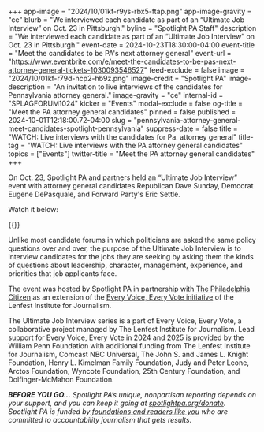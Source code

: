 +++
app-image = "2024/10/01kf-r9ys-rbx5-ftap.png"
app-image-gravity = "ce"
blurb = "We interviewed each candidate as part of an “Ultimate Job Interview” on Oct. 23 in Pittsburgh."
byline = "Spotlight PA Staff"
description = "We interviewed each candidate as part of an “Ultimate Job Interview” on Oct. 23 in Pittsburgh."
event-date = 2024-10-23T18:30:00-04:00
event-title = "Meet the candidates to be PA's next attorney general"
event-url = "https://www.eventbrite.com/e/meet-the-candidates-to-be-pas-next-attorney-general-tickets-1030093546527"
feed-exclude = false
image = "2024/10/01kf-r79d-ncp2-hb9z.png"
image-credit = "Spotlight PA"
image-description = "An invitation to live interviews of the candidates for Pennsylvania attorney general."
image-gravity = "ce"
internal-id = "SPLAGFORUM1024"
kicker = "Events"
modal-exclude = false
og-title = "Meet the PA attorney general candidates"
pinned = false
published = 2024-10-01T12:18:00.72-04:00
slug = "pennsylvania-attorney-general-meet-candidates-spotlight-pennsylvania"
suppress-date = false
title = "WATCH: Live interviews with the candidates for Pa. attorney general"
title-tag = "WATCH: Live interviews with the PA attorney general candidates"
topics = ["Events"]
twitter-title = "Meet the PA attorney general candidates"
+++

On Oct. 23, Spotlight PA and partners held an “Ultimate Job Interview” event with attorney general candidates Republican Dave Sunday, Democrat Eugene DePasquale, and Forward Party&#39;s Eric Settle.

Watch it below:

{{<youtube id="xHrPhGfQrzU" loading="lazy">}}

Unlike most candidate forums in which politicians are asked the same policy questions over and over, the purpose of the Ultimate Job Interview is to interview candidates for the jobs they are seeking by asking them the kinds of questions about leadership, character, management, experience, and priorities that job applicants face.

The event was hosted by Spotlight PA in partnership with <a href="https://thephiladelphiacitizen.org/">The Philadelphia Citizen</a> as an extension of the <a href="https://www.everyvoice-everyvote.org/">Every Voice, Every Vote initiative</a> of the Lenfest Institute for Journalism.

The Ultimate Job Interview series is a part of Every Voice, Every Vote, a collaborative project managed by The Lenfest Institute for Journalism. Lead support for Every Voice, Every Vote in 2024 and 2025 is provided by the William Penn Foundation with additional funding from The Lenfest Institute for Journalism, Comcast NBC Universal, The John S. and James L. Knight Foundation, Henry L. Kimelman Family Foundation, Judy and Peter Leone, Arctos Foundation, Wyncote Foundation, 25th Century Foundation, and Dolfinger-McMahon Foundation.

<strong><em>BEFORE YOU GO…</em></strong><em> Spotlight PA’s unique, nonpartisan reporting depends on your support, and you can keep it going at </em><a href="https://www.spotlightpa.org/donate"><em>spotlightpa.org/donate</em></a><em>. Spotlight PA is funded by</em><a href="https://www.spotlightpa.org/support"><em> foundations and readers like you</em></a><em> who are committed to accountability journalism that gets results.</em>

